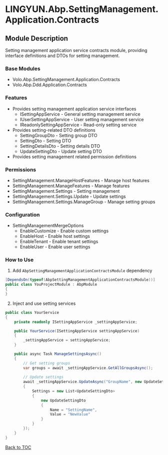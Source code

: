 # LINGYUN.Abp.SettingManagement.Application.Contracts

## Module Description

Setting management application service contracts module, providing interface definitions and DTOs for setting management.

### Base Modules  

* Volo.Abp.SettingManagement.Application.Contracts
* Volo.Abp.Ddd.Application.Contracts

### Features  

* Provides setting management application service interfaces
  * ISettingAppService - General setting management service
  * IUserSettingAppService - User setting management service
  * IReadonlySettingAppService - Read-only setting service
* Provides setting-related DTO definitions
  * SettingGroupDto - Setting group DTO
  * SettingDto - Setting DTO
  * SettingDetailsDto - Setting details DTO
  * UpdateSettingDto - Update setting DTO
* Provides setting management related permission definitions

### Permissions

* SettingManagement.ManageHostFeatures - Manage host features
* SettingManagement.ManageFeatures - Manage features
* SettingManagement.Settings - Setting management
* SettingManagement.Settings.Update - Update settings
* SettingManagement.Settings.ManageGroup - Manage setting groups

### Configuration  

* SettingManagementMergeOptions
  * EnableCustomize - Enable custom settings
  * EnableHost - Enable host settings
  * EnableTenant - Enable tenant settings
  * EnableUser - Enable user settings

### How to Use

1. Add `AbpSettingManagementApplicationContractsModule` dependency

```csharp
[DependsOn(typeof(AbpSettingManagementApplicationContractsModule))]
public class YouProjectModule : AbpModule
{
}
```

2. Inject and use setting services

```csharp
public class YourService
{
    private readonly ISettingAppService _settingAppService;

    public YourService(ISettingAppService settingAppService)
    {
        _settingAppService = settingAppService;
    }

    public async Task ManageSettingsAsync()
    {
        // Get setting groups
        var groups = await _settingAppService.GetAllGroupsAsync();
        
        // Update settings
        await _settingAppService.UpdateAsync("GroupName", new UpdateSettingsDto
        {
            Settings = new List<UpdateSettingDto>
            {
                new UpdateSettingDto
                {
                    Name = "SettingName",
                    Value = "NewValue"
                }
            }
        });
    }
}
```

[Back to TOC](../../../README.md)
